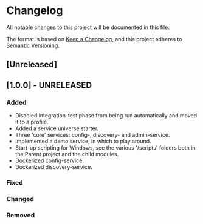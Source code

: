 # Changelog

All notable changes to this project will be documented in this file.

The format is based on [Keep a Changelog](https://keepachangelog.com/en/1.0.0/),
and this project adheres to [Semantic Versioning](https://semver.org/spec/v2.0.0.html).

## [Unreleased]

## [1.0.0] - UNRELEASED

### Added
* Disabled integration-test phase from being run automatically and moved it to a profile.
* Added a service universe starter. 
* Three 'core' services: config-, discovery- and admin-service.
* Implemented a demo service, in which to play around.
* Start-up scripting for Windows, see the various '/scripts' folders both in the Parent project and the child modules.
* Dockerized config-service.
* Dockerized discovery-service.

### Fixed

### Changed

### Removed